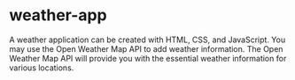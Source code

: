 # weather-app

A weather application can be created with HTML, CSS, and JavaScript. 
You may use the Open Weather Map API to add weather information. 
The Open Weather Map API will provide you with the essential weather information for various locations.
